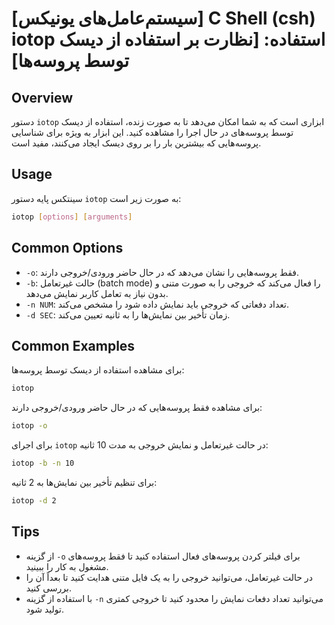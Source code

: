 # [سیستم‌عامل‌های یونیکس] C Shell (csh) iotop استفاده: [نظارت بر استفاده از دیسک توسط پروسه‌ها]

## Overview
دستور `iotop` ابزاری است که به شما امکان می‌دهد تا به صورت زنده، استفاده از دیسک توسط پروسه‌های در حال اجرا را مشاهده کنید. این ابزار به ویژه برای شناسایی پروسه‌هایی که بیشترین بار را بر روی دیسک ایجاد می‌کنند، مفید است.

## Usage
سینتکس پایه دستور `iotop` به صورت زیر است:

```bash
iotop [options] [arguments]
```

## Common Options
- `-o`: فقط پروسه‌هایی را نشان می‌دهد که در حال حاضر ورودی/خروجی دارند.
- `-b`: حالت غیرتعامل (batch mode) را فعال می‌کند که خروجی را به صورت متنی و بدون نیاز به تعامل کاربر نمایش می‌دهد.
- `-n NUM`: تعداد دفعاتی که خروجی باید نمایش داده شود را مشخص می‌کند.
- `-d SEC`: زمان تأخیر بین نمایش‌ها را به ثانیه تعیین می‌کند.

## Common Examples
برای مشاهده استفاده از دیسک توسط پروسه‌ها:

```bash
iotop
```

برای مشاهده فقط پروسه‌هایی که در حال حاضر ورودی/خروجی دارند:

```bash
iotop -o
```

برای اجرای `iotop` در حالت غیرتعامل و نمایش خروجی به مدت 10 ثانیه:

```bash
iotop -b -n 10
```

برای تنظیم تأخیر بین نمایش‌ها به 2 ثانیه:

```bash
iotop -d 2
```

## Tips
- از گزینه `-o` برای فیلتر کردن پروسه‌های فعال استفاده کنید تا فقط پروسه‌های مشغول به کار را ببینید.
- در حالت غیرتعامل، می‌توانید خروجی را به یک فایل متنی هدایت کنید تا بعداً آن را بررسی کنید.
- با استفاده از گزینه `-n` می‌توانید تعداد دفعات نمایش را محدود کنید تا خروجی کمتری تولید شود.
